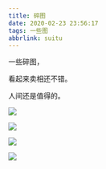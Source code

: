 ```yaml
---
title: 碎图
date: 2020-02-23 23:56:17
tags: 一些图
abbrlink: suitu
---
```


一些碎图，

看起来卖相还不错。

人间还是值得的。

![](http://f7ionsy-1251389397.file.myqcloud.com/image/%E7%A2%8E%E5%9B%BE/QQ%E5%9B%BE%E7%89%8720200223235658.jpg)

![](http://f7ionsy-1251389397.file.myqcloud.com/image/%E7%A2%8E%E5%9B%BE/QQ%E5%9B%BE%E7%89%8720200223235713.jpg)

![](http://f7ionsy-1251389397.file.myqcloud.com/image/%E7%A2%8E%E5%9B%BE/QQ%E5%9B%BE%E7%89%8720200223235717.jpg)

![](http://f7ionsy-1251389397.file.myqcloud.com/image/%E7%A2%8E%E5%9B%BE/49.jpg)